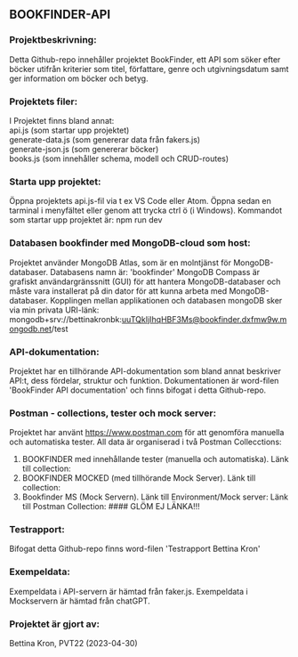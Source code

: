 ## BOOKFINDER-API

### Projektbeskrivning: 
Detta Github-repo innehåller projektet BookFinder, ett API som söker efter böcker utifrån kriterier som titel, författare, genre och utgivningsdatum 
samt ger information om böcker och betyg.

### Projektets filer:
I Projektet finns bland annat: \
api.js (som startar upp projektet) \
generate-data.js (som genererar data från fakers.js) \
generate-json.js (som genererar böcker)\
books.js (som innehåller schema, modell och CRUD-routes)

### Starta upp projektet: 
Öppna projektets api.js-fil via t ex VS Code eller Atom. Öppna sedan en tarminal i menyfältet eller genom att trycka ctrl ö (i Windows).
Kommandot som startar upp projektet är: npm run dev

### Databasen bookfinder med MongoDB-cloud som host:
Projektet använder MongoDB Atlas, som är en molntjänst för MongoDB-databaser. Databasens namn är: 'bookfinder'
MongoDB Compass är grafiskt användargränssnitt (GUI) för att hantera MongoDB-databaser och måste vara installerat på din dator för att kunna arbeta med MongoDB-databaser. Kopplingen mellan applikationen och databasen mongoDB sker via min privata URI-länk:
mongodb+srv://bettinakronbk:uuTQkIjIhqHBF3Ms@bookfinder.dxfmw9w.mongodb.net/test

### API-dokumentation:
Projektet har en tillhörande API-dokumentation som bland annat beskriver API:t, dess fördelar, struktur och funktion.
Dokumentationen är word-filen 'BookFinder API documentation' och finns bifogat i detta Github-repo.

### Postman - collections, tester och mock server:
Projektet har använt https://www.postman.com för att genomföra manuella och automatiska tester.
All data är organiserad i två Postman Collecctions: 
1. BOOKFINDER med innehållande tester (manuella och automatiska). Länk till collection:
2. BOOKFINDER MOCKED (med tillhörande Mock Server). Länk till collection: 
3. Bookfinder MS (Mock Servern). Länk till Environment/Mock server:
Länk till Postman Collection: #### GLÖM EJ LÄNKA!!!

### Testrapport:
Bifogat detta Github-repo finns word-filen 'Testrapport Bettina Kron'

### Exempeldata:
Exempeldata i API-servern är hämtad från faker.js.
Exempeldata i Mockservern är hämtad från chatGPT.

### Projektet är gjort av:
Bettina Kron, PVT22 (2023-04-30)

